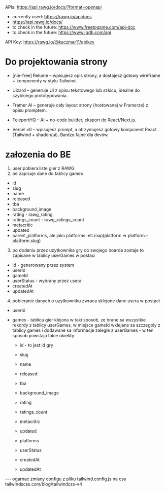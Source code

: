 APIs:
https://api.rawg.io/docs/?format=openapi

- currently used: https://rawg.io/apidocs
- https://api.rawg.io/docs/
- to check in the future: https://www.freetogame.com/api-doc
- to check in the future: https://www.igdb.com/api

API Key:
https://rawg.io/@kaczmar11/apikey

# Do projektowania strony

- [nie-free] Relume – wpisujesz opis strony, a dostajesz gotowy wireframe + komponenty w stylu Tailwind.

- Uizard – generuje UI z opisu tekstowego lub szkicu, idealne do szybkiego prototypowania.
- Framer AI – generuje cały layout strony (hostowanej w Framerze) z opisu promptem.
- TeleportHQ – AI + no-code builder, eksport do React/Next.js.
- Vercel v0 – wpisujesz prompt, a otrzymujesz gotowy komponent React (Tailwind + shadcn/ui). Bardzo fajne dla devów.

# załozenia do BE

1. user pobiera liste gier z RAWG
2. be zapisuje dane do tablicy games

- id
- slug
- name
- released
- tba
- background_image
- rating - rawg_rating
- ratings_count - rawg_ratings_count
- metacritic
- updated
- parent_platforms, ale jako platforms: elt.map(platform => platform.- platform.slug)

3. po dodaniu przez uzytkownika gry do swojego boarda zostaje to zapisane w tablicy userGames w postaci

- id - generowany przez system
- userId
- gameId
- userStatus - wybrany przez usera
- createdAt
- updatedAt

4. pobieranie danych o uzytkowniku zwraca sklejone dane usera w postaci

- userId
- games - tablica gier klejona w taki sposob, ze brane sa wszystkie rekordy z tablicy userGames, w miejsce gameId wklejane sa szczegoly z tablicy games i dodawane sa informacje zalegle z userGames - w ten sposob powstaja takie obiekty

  - id - to jest id gry
  - slug
  - name
  - released
  - tba
  - background_image
  - rating
  - ratings_count
  - metacritic
  - updated
  - platforms

  - userStatus
  - createdAt
  - updatedAt

--- ogarnac zmiany configu z pliku tailwind.config.js na css
tailwindscss.com/blog/tailwindcss-v4
